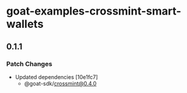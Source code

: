 # goat-examples-crossmint-smart-wallets

## 0.1.1

### Patch Changes

- Updated dependencies [10e1fc7]
  - @goat-sdk/crossmint@0.4.0
